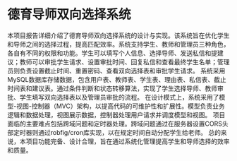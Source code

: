 # 德育导师双向选择系统

本项目报告详细介绍了德育导师双向选择系统的设计与实现。该系统旨在优化学生和导师之间的选择过程，提高匹配效率。系统支持学生、教师和管理员三种角色，各自有不同的权限和功能。学生可以填写个人信息、选择导师、发送私信和提建议；教师可以审批学生请求、设置审批时间、回复私信和查看最终学生名单；管理员则负责设置截止时间、重置密码、查看双向选择表和审批学生请求。
系统采用MySQL数据库存储数据，包含用户表、教师表、学生表、理由表、私信表、截止时间表和建议表。通过条件判断和状态转移算法，实现了学生选择导师、教师审批、学生填写双向选择表以及管理员审批的流程。
在设计模式上，系统采用了模型-视图-控制器（MVC）架构，以提高代码的可维护性和扩展性。模型负责业务逻辑和数据处理，视图展示数据，控制器处理用户请求并调度模型和视图。
项目面临的主要难点包括跨域问题和定时器处理。跨域问题通过在服务器设置CORS头部定时器则通过robfig/cron库实现，以在规定时间自动分配学生给老师。
总的来说，本项目功能完备、设计合理，旨在通过系统化管理提高学生和导师选择的效率和质量。
